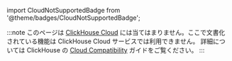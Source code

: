 import CloudNotSupportedBadge from '@theme/badges/CloudNotSupportedBadge';

<CloudNotSupportedBadge/>

:::note
このページは [ClickHouse Cloud](https://clickhouse.com/cloud) には当てはまりません。ここで文書化されている機能は ClickHouse Cloud サービスでは利用できません。
詳細については ClickHouse の [Cloud Compatibility](/whats-new/cloud-compatibility) ガイドをご覧ください。
:::
